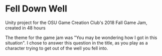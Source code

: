 # Fell Down Well

Unity project for the OSU Game Creation Club's 2018 Fall Game Jam, created in 48 hours

The theme for the game jam was "You may be wondering how I got in this situation". I chose to answer this question in the title, as you play as a character trying to get out of the well you fell into.

